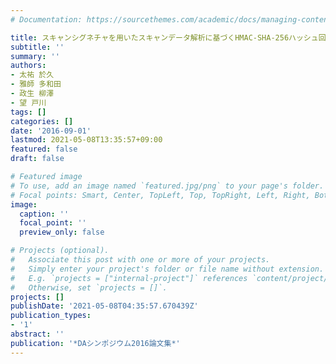 ```yaml
---
# Documentation: https://sourcethemes.com/academic/docs/managing-content/

title: スキャンシグネチャを用いたスキャンデータ解析に基づくHMAC-SHA-256ハッシュ回路のスキャンベース攻撃
subtitle: ''
summary: ''
authors:
- 太祐 於久
- 雅師 多和田
- 政生 柳澤
- 望 戸川
tags: []
categories: []
date: '2016-09-01'
lastmod: 2021-05-08T13:35:57+09:00
featured: false
draft: false

# Featured image
# To use, add an image named `featured.jpg/png` to your page's folder.
# Focal points: Smart, Center, TopLeft, Top, TopRight, Left, Right, BottomLeft, Bottom, BottomRight.
image:
  caption: ''
  focal_point: ''
  preview_only: false

# Projects (optional).
#   Associate this post with one or more of your projects.
#   Simply enter your project's folder or file name without extension.
#   E.g. `projects = ["internal-project"]` references `content/project/deep-learning/index.md`.
#   Otherwise, set `projects = []`.
projects: []
publishDate: '2021-05-08T04:35:57.670439Z'
publication_types:
- '1'
abstract: ''
publication: '*DAシンポジウム2016論文集*'
---
```

